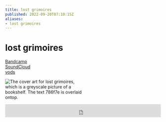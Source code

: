 ```yaml
---
title: lost grimoires
published: 2022-09-20T07:10:15Z
aliases:
- lost grimoires
---
```


# lost grimoires

<div class="flex">
<div><i class="ri-store-2-fill"></i> <a href="https://music.exodrifter.space/track/lost-grimoires">Bandcamp</a></div>
<div><i class="ri-soundcloud-fill"></i> <a href="https://soundcloud.com/exodrifter/maples-lost-grimoires">SoundCloud</a></div>
<div><i class="ri-video-fill"></i> <a href="https://vods.exodrifter.space/tag/song-lost-grimoires">vods</a></div>
</div>

<div style="width: 50%;">

![The cover art for lost grimoires, which is a greyscale picture of a bookshelf. The text 786f7e is overlaid ontop.](lost-grimoires.png)

</div>

<iframe style="border: 0; width: 100%; max-width: 700px; height: 42px;" src="https://bandcamp.com/EmbeddedPlayer/album=477085509/size=small/bgcol=333333/linkcol=0f91ff/track=2100575492/transparent=true/" seamless><a href="https://music.exodrifter.space/album/lonely-metro">lonely metro by exodrifter</a></iframe>
